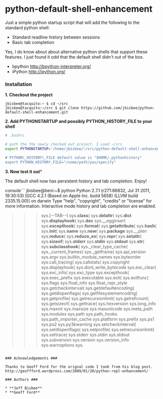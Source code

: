 # python-default-shell-enhancement #

Just a simple python startup script that will add the following to the standard python shell:

* Standard readline history between sessions
* Basic tab completion

Yes, I do know about about alternative python shells that support these features.  I just found it
odd that the default shell didn't out of the box.

* bpython http://bpython-interpreter.org/
* iPython http://ipython.org/

### Installation ###

**1. Checkout the project**

```console
jbisbee@tacquito:~ $ cd ~/src
jbisbee@tacquito:~/src $ git clone https://github.com/jbisbee/python-default-shell-enhancement.git
```

**2. Add PYTHONSTARTUP and possibly PYTHON_HISTORY_FILE to your shell**

```bash
# .bashrc

# path the the newly checked out project. I used ~/src
export PYTHONSTARTUP='/home/jbisbee/~/src/python-default-shell-enhancement/pythonstartup.py

# PYTHON\_HISTORY\_FILE default value is "$HOME/.pythonhistory"
export PYTHON_HISTORY_FILE="/some/path/you/specify"
```

**3. Now test it out***

The default shell now has persistent history and tab completion.  Enjoy!

console```
jbisbee@beni:~$ python
Python 2.7.1 (r271:86832, Jul 31 2011, 19:30:53)
[GCC 4.2.1 (Based on Apple Inc. build 5658) (LLVM build 2335.15.00)] on darwin
Type "help", "copyright", "credits" or "license" for more information.
Interactive mode history and tab completion are enabled.
>>> sys.[--TAB--]
sys.__class__(              sys.__delattr__(            sys.__dict__
sys.__displayhook__(        sys.__doc__                 sys.__egginsert
sys.__excepthook__(         sys.__format__(             sys.__getattribute__(
sys.__hash__(               sys.__init__(               sys.__name__
sys.__new__(                sys.__package__             sys.__plen
sys.__reduce__(             sys.__reduce_ex__(          sys.__repr__(
sys.__setattr__(            sys.__sizeof__(             sys.__stderr__
sys.__stdin__               sys.__stdout__              sys.__str__(
sys.__subclasshook__(       sys._clear_type_cache(      sys._current_frames(
sys._getframe(              sys.api_version             sys.argv
sys.builtin_module_names    sys.byteorder               sys.call_tracing(
sys.callstats(              sys.copyright               sys.displayhook(
sys.dont_write_bytecode     sys.exc_clear(              sys.exc_info(
sys.exc_type                sys.excepthook(             sys.exec_prefix
sys.executable              sys.exit(                   sys.exitfunc(
sys.flags                   sys.float_info              sys.float_repr_style
sys.getcheckinterval(       sys.getdefaultencoding(     sys.getdlopenflags(
sys.getfilesystemencoding(  sys.getprofile(             sys.getrecursionlimit(
sys.getrefcount(            sys.getsizeof(              sys.gettrace(
sys.hexversion              sys.long_info               sys.maxint
sys.maxsize                 sys.maxunicode              sys.meta_path
sys.modules                 sys.path                    sys.path_hooks
sys.path_importer_cache     sys.platform                sys.prefix
sys.ps1                     sys.ps2                     sys.py3kwarning
sys.setcheckinterval(       sys.setdlopenflags(         sys.setprofile(
sys.setrecursionlimit(      sys.settrace(               sys.stderr
sys.stdin                   sys.stdout                  sys.subversion
sys.version                 sys.version_info            sys.warnoptions
>>> sys.
```

### Acknowledgements ###

Thanks to Geoff Ford for the orignal code I took from his blog post.
http://geoffford.wordpress.com/2009/01/20/python-repl-enhancement/

### Authors ###

* **Jeff Bisbee**
* **Geoff Ford**
